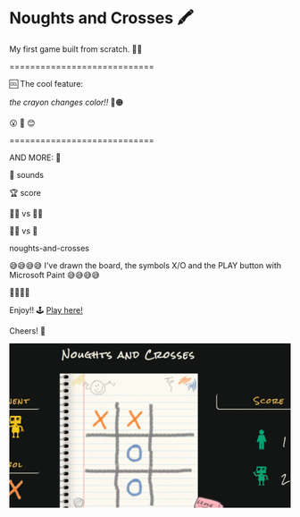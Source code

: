 # Noughts and Crosses :crayon:
 
 My first game built from scratch. 	:woman_mechanic:
 
 ============================
 
 :cool: The cool feature:
 
 *the crayon changes color!!* :large_blue_circle::orange_circle:
 
 :open_mouth: 	:clap: 	:blush:
 
 ============================
 
 AND MORE: :speech_balloon:
 
 :musical_note: sounds
 
 :trophy: score
 
 :pouting_man: vs :pouting_man:
 
 :pouting_man: vs :robot:
 
 
 noughts-and-crosses

 :sweat_smile::sweat_smile::sweat_smile::sweat_smile: I've drawn the board, the symbols X/O and the PLAY button with Microsoft Paint :sweat_smile::sweat_smile::sweat_smile::sweat_smile:
 
 :small_orange_diamond::small_orange_diamond::small_orange_diamond::small_orange_diamond:
 
 Enjoy!! :joystick: [Play here!](https://fernandaricciardi.github.io/noughts-and-crosses/)
 
 Cheers! :tipping_hand_person:
 

 
 ![](https://github.com/FernandaRicciardi/noughts-and-crosses/blob/main/assets/Screenshot.jpg)
